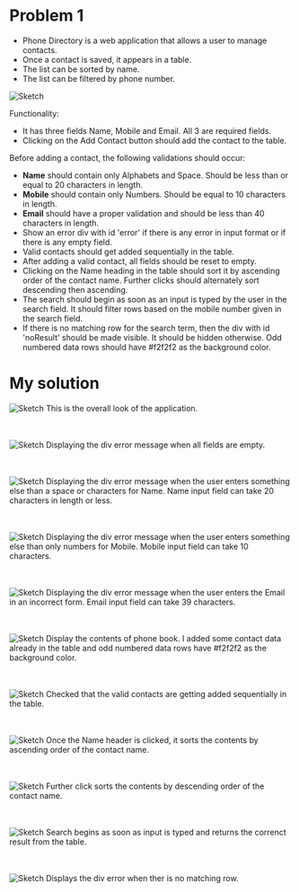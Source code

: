 # Problem 1

- Phone Directory is a web application that allows a user to manage contacts.
- Once a contact is saved, it appears in a table.
- The list can be sorted by name.
- The list can be filtered by phone number.

![Sketch](/images/p1.png)

Functionality:
- It has three fields Name, Mobile and Email. All 3 are required fields.
- Clicking on the Add Contact button should add the contact to the table. 

Before adding a contact, the following validations should occur:
- **Name** should contain only Alphabets and Space. Should be less than or equal to 20 characters in length.
- **Mobile** should contain only Numbers. Should be equal to 10 characters in length.
- **Email** should have a proper validation and should be less than 40 characters in length.
- Show an error div with id 'error' if there is any error in input format or if there is any empty field.
- Valid contacts should get added sequentially in the table.
- After adding a valid contact, all fields should be reset to empty.
- Clicking on the Name heading in the table should sort it by ascending order of the contact name. 
  Further clicks should alternately sort descending then ascending.
- The search should begin as soon as an input is typed by the user in the search field. 
  It should filter rows based on the mobile number given in the search field.
- If there is no matching row for the search term, then the div with id 'noResult' should be made visible. 
  It should be hidden otherwise. Odd numbered data rows should have #f2f2f2 as the background color. 


# My solution
![Sketch](/images/p2.png)
This is the overall look of the application.

</br></br>
![Sketch](/images/p3.png)
Displaying the div error message when all fields are empty.

</br></br>
![Sketch](/images/p4.png)
Displaying the div error message when the user enters something else than a space or characters for Name. Name input field can take 20 characters in length or less.

</br></br>
![Sketch](/images/p5.png)
Displaying the div error message when the user enters something else than only numbers for Mobile. Mobile input field can take 10 characters. 

</br></br>
![Sketch](/images/p6.png)
Displaying the div error message when the user enters the Email in an incorrect form. Email input field can take 39 characters.

</br></br>
![Sketch](/images/p7.png)
Display the contents of phone book. I added some contact data already in the table and odd numbered data rows have #f2f2f2 as the background color. 

</br></br>
![Sketch](/images/add.png)
Checked that the valid contacts are getting added sequentially in the table.

</br></br>
![Sketch](/images/asc.png)
Once the Name header is clicked, it sorts the contents by ascending order of the contact name.

</br></br>
![Sketch](/images/des.png)
Further click sorts the contents by descending order of the contact name.

</br></br>
![Sketch](/images/sear.png)
Search begins as soon as input is typed and returns the correnct result from the table.

</br></br>
![Sketch](/images/err.png)
Displays the div error when ther is no matching row.